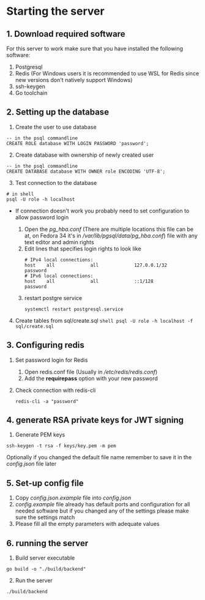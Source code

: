 # Starting the server

## 1. Download required software

For this server to work make sure that you have installed the following software:

1. Postgresql
2. Redis (For Windows users it is recommended to use WSL for Redis since new versions don't natively support Windows)
3. ssh-keygen
4. Go toolchain

## 2. Setting up the database

1. Create the user to use database

```postgresql
-- in the psql commandline
CREATE ROLE database WITH LOGIN PASSWORD 'password';
```

2. Create database with ownership of newly created user

```postgresql
-- in the psql commandline
CREATE DATABASE database WITH OWNER role ENCODING 'UTF-8';
```

3. Test connection to the database

```shell
# in shell
psql -U role -h localhost
```

+ If connection doesn't work you probably need to set configuration to allow password login
     
    1. Open the *pg_hba.conf* (There are multiple locations this file can be at, on Fedora 34 it's in */var/lib/pgsql/data/pg_hba.conf*) file with any text editor and admin rights
    2. Edit lines that specifies login rights to look like
        ```
        # IPv4 local connections:
        host    all             all             127.0.0.1/32            password
        # IPv6 local connections:
        host    all             all             ::1/128                 password
        ```
	3. restart postgre service
		```shell
		systemctl restart postgresql.service
		```

4. Create tables from sql/create.sql
		```shell
		psql -U role -h localhost -f sql/create.sql
		```

## 3. Configuring redis
   
1. Set password login for Redis
    1. Open redis.conf file (Usually in */etc/redis/redis.conf*)
    2. Add the **requirepass** option with your new password
  
2. Check connection with redis-cli
    ```shell
    redis-cli -a "password" 
    ```

## 4. generate RSA private keys for JWT signing

1. Generate PEM keys
```shell
ssh-keygen -t rsa -f keys/key.pem -m pem
```

Optionally if you changed the default file name remember to save it in the *config.json* file later

## 5. Set-up config file

1. Copy *config.json.example* file into *config.json*
2. *config.example* file already has default ports and configuration for all needed software but if you changed any of the settings please make sure the settings match
3. Please fill all the empty parameters with adequate values

## 6. running the server

1. Build server executable
```shell
go build -o "./build/backend"
```

2. Run the server
```shell
./build/backend
```
